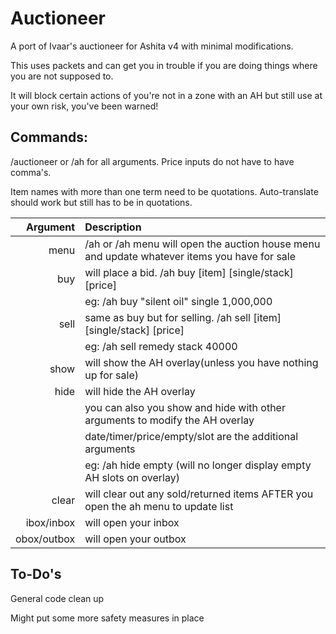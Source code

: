 # Auctioneer

A port of Ivaar's auctioneer for Ashita v4 with minimal modifications.

This uses packets and can get you in trouble if you are doing things where you are not supposed to. 

It will block certain actions of you're not in a zone with an AH but still use at your own risk, you've been warned!

## Commands:

/auctioneer or /ah for all arguments. Price inputs do not have to have comma's. 

Item names with more than one term need to be quotations. Auto-translate should work but still has to be in quotations.

|**Argument**|**Description**|
|------------:|:---|
|menu|/ah or /ah menu will open the auction house menu and update whatever items you have for sale|
|buy|will place a bid. /ah buy [item] [single/stack] [price]|
||eg: /ah buy "silent oil" single 1,000,000|
|sell|same as buy but for selling. /ah sell [item] [single/stack] [price]|
||eg: /ah sell remedy stack 40000|
|show|will show the AH overlay(unless you have nothing up for sale)|
|hide|will hide the AH overlay|
||you can also you show and hide with other arguments to modify the AH overlay|
||date/timer/price/empty/slot are the additional arguments|
||eg: /ah hide empty (will no longer display empty AH slots on overlay)|
|clear|will clear out any sold/returned items AFTER you open the ah menu to update list|
|ibox/inbox|will open your inbox|
|obox/outbox|will open your outbox|

## To-Do's

General code clean up

Might put some more safety measures in place
